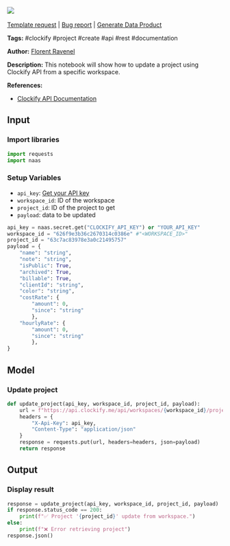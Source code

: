 <a href="https://app.naas.ai/user-redirect/naas/downloader?url=https://raw.githubusercontent.com/jupyter-naas/awesome-notebooks/master/Clockify/Clockify_Update_project.ipynb" target="_parent"><img src="https://naasai-public.s3.eu-west-3.amazonaws.com/Open_in_Naas_Lab.svg"/></a><br><br><a href="https://github.com/jupyter-naas/awesome-notebooks/issues/new?assignees=&labels=&template=template-request.md&title=Tool+-+Action+of+the+notebook+">Template request</a> | <a href="https://github.com/jupyter-naas/awesome-notebooks/issues/new?assignees=&labels=bug&template=bug_report.md&title=Clockify+-+Update+project:+Error+short+description">Bug report</a> | <a href="https://app.naas.ai/user-redirect/naas/downloader?url=https://raw.githubusercontent.com/jupyter-naas/awesome-notebooks/master/Naas/Naas_Start_data_product.ipynb" target="_parent">Generate Data Product</a>

**Tags:** #clockify #project #create #api #rest #documentation

**Author:** [Florent Ravenel](https://www.linkedin.com/in/florent-ravenel/)

**Description:** This notebook will show how to update a project using Clockify API from a specific workspace.

**References:**
- [Clockify API Documentation](https://docs.clockify.me/#tag/Project/operation/update_4)

## Input

### Import libraries


```python
import requests
import naas
```

### Setup Variables
- `api_key`: [Get your API key](https://clockify.me/user/settings)
- `workspace_id`: ID of the workspace
- `project_id`: ID of the project to get
- `payload`: data to be updated


```python
api_key = naas.secret.get("CLOCKIFY_API_KEY") or "YOUR_API_KEY"
workspace_id = "626f9e3b36c2670314c0386e" #"<WORKSPACE_ID>"
project_id = "63c7ac83978e3a0c21495757"
payload = {
    "name": "string",
    "note": "string",
    "isPublic": True,
    "archived": True,
    "billable": True,
    "clientId": "string",
    "color": "string",
    "costRate": {
        "amount": 0,
        "since": "string"
        },
    "hourlyRate": {
        "amount": 0,
        "since": "string"
        },
}
```

## Model

### Update project


```python
def update_project(api_key, workspace_id, project_id, payload):
    url = f"https://api.clockify.me/api/workspaces/{workspace_id}/projects/{project_id}"
    headers = {
        "X-Api-Key": api_key,
        "Content-Type": "application/json"
    }
    response = requests.put(url, headers=headers, json=payload)
    return response
```

## Output

### Display result


```python
response = update_project(api_key, workspace_id, project_id, payload)
if response.status_code == 200:
    print(f"✅ Project '{project_id}' update from workspace.")
else:
    print(f"❌ Error retrieving project")
response.json()
```

 
